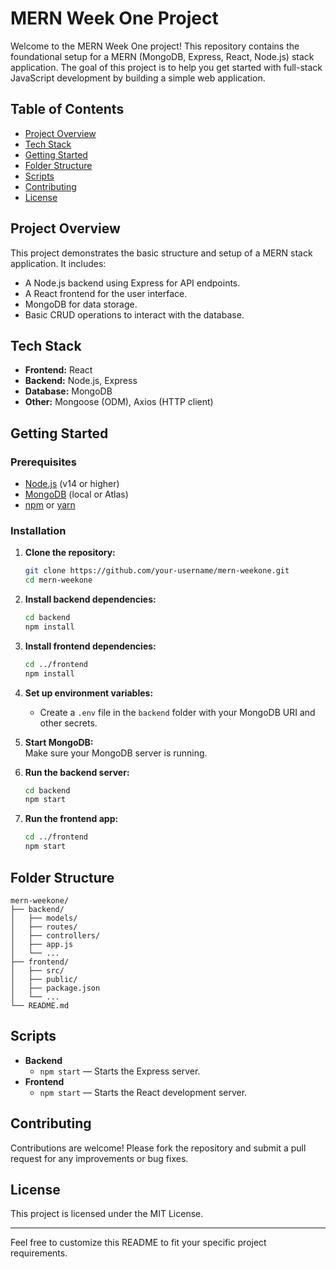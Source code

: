 # MERN Week One Project

Welcome to the MERN Week One project! This repository contains the foundational setup for a MERN (MongoDB, Express, React, Node.js) stack application. The goal of this project is to help you get started with full-stack JavaScript development by building a simple web application.

## Table of Contents

- [Project Overview](#project-overview)
- [Tech Stack](#tech-stack)
- [Getting Started](#getting-started)
- [Folder Structure](#folder-structure)
- [Scripts](#scripts)
- [Contributing](#contributing)
- [License](#license)

## Project Overview

This project demonstrates the basic structure and setup of a MERN stack application. It includes:

- A Node.js backend using Express for API endpoints.
- A React frontend for the user interface.
- MongoDB for data storage.
- Basic CRUD operations to interact with the database.

## Tech Stack

- **Frontend:** React
- **Backend:** Node.js, Express
- **Database:** MongoDB
- **Other:** Mongoose (ODM), Axios (HTTP client)

## Getting Started

### Prerequisites

- [Node.js](https://nodejs.org/) (v14 or higher)
- [MongoDB](https://www.mongodb.com/) (local or Atlas)
- [npm](https://www.npmjs.com/) or [yarn](https://yarnpkg.com/)

### Installation

1. **Clone the repository:**
    ```bash
    git clone https://github.com/your-username/mern-weekone.git
    cd mern-weekone
    ```

2. **Install backend dependencies:**
    ```bash
    cd backend
    npm install
    ```

3. **Install frontend dependencies:**
    ```bash
    cd ../frontend
    npm install
    ```

4. **Set up environment variables:**
    - Create a `.env` file in the `backend` folder with your MongoDB URI and other secrets.

5. **Start MongoDB:**  
    Make sure your MongoDB server is running.

6. **Run the backend server:**
    ```bash
    cd backend
    npm start
    ```

7. **Run the frontend app:**
    ```bash
    cd ../frontend
    npm start
    ```

## Folder Structure

```
mern-weekone/
├── backend/
│   ├── models/
│   ├── routes/
│   ├── controllers/
│   ├── app.js
│   └── ...
├── frontend/
│   ├── src/
│   ├── public/
│   ├── package.json
│   └── ...
└── README.md
```

## Scripts

- **Backend**
  - `npm start` — Starts the Express server.
- **Frontend**
  - `npm start` — Starts the React development server.

## Contributing

Contributions are welcome! Please fork the repository and submit a pull request for any improvements or bug fixes.

## License

This project is licensed under the MIT License.

---

Feel free to customize this README to fit your specific project requirements.